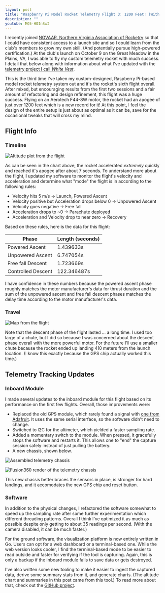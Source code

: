 ```yaml
---
layout: post
title: "Raspberry Pi Model Rocket Telemetry Flight 3: 1200 Feet! (With Project Updates)"
description: ""
youtube: MQ5-HOInSxI
---
```


I recently joined [NOVAAR, Northern Virginia Association of Rocketry](https://novaar.org/drupal7/) so that I could have consistent access to a launch site and so I could learn from the club's members to grow my own skill. (And potentially pursue high-powered certification.) At the club's launch on October 9 on the Great Meadow in the Plains, VA, I was able to fly my custom telemetry rocket with much success. I detail that below along with information about what I've updated with the [telemetry project I call _White Vest_](https://github.com/johnjones4/white-vest).

This is the third time I've taken my custom-designed, Raspberry Pi-based model rocket telemetry system out and it's the rocket's sixth flight overall. After mixed, but encouraging results from the first two sessions and a fair amount of refactoring and design refinement, this flight was a huge success. Flying on an Aerotech F44-8W motor, the rocket had an apogee of just over 1200 feet which is a new record for it! At this point, I feel the design of the entire setup is just about as optimal as it can be, save for the occasional tweaks that will cross my mind.

## Flight Info

### Timeline

![Altitude plot from the flight](/images/rocket/oct921_altitude.png)

As can be seen in the chart above, the rocket accelerated _extremely_ quickly and reached it's apogee after about 7 seconds. To understand more about the flight, I updated my software to monitor the flight's velocity and acceleration and determine what "mode" the flight is in according to the following rules:

* Velocity hits 5 m/s → Launch, Powered Ascent
* Velocity positive but Acceleration drops below 0 → Unpowered Ascent
* Velocity goes negative → Free fall
* Acceleration drops to ~0 → Parachute deployed
* Acceleration and Velocity drop to near zero → Recovery

Based on these rules, here is the data for this flight:

| Phase              | Length (seconds) |
|--------------------|------------------|
| Powered Ascent     | 1.439633s        |
| Unpowered Ascent   | 6.747054s        |
| Free fall Descent  | 1.723669s        |
| Controlled Descent | 122.346487s      |
 

I have confidence in these numbers because the powered ascent phase roughly matches the motor manufacturer's data for thrust duration and the sum of the unpowered ascent and free fall descent phases matches the delay time according to the motor manufacturer's data.

### Travel

![Map from the flight](/images/rocket/oct921_map.jpg)

Note that the descent phase of the flight lasted ... a long time. I used too large of a chute, but I did so because I was concerned about the descent phase overall with the more powerful motor. For the future I'll use a smaller chute because the rocket ended up landing 410 meters from the launch location. (I know this exactly because the GPS chip actually worked this time.)

## Telemetry Tracking Updates

### Inboard Module

I made several updates to the inboard module for this flight based on its performance on the first few flights. Overall, those improvements were:

* Replaced the old GPS module, which rarely found a signal with [one from Adafruit](https://www.adafruit.com/product/746). It uses the same serial interface, so the software didn't need to change.
* Switched to I2C for the altimeter, which yielded a faster sampling rate.
* Added a momentary switch to the module. When pressed, it gracefully stops the software and restarts it. This allows one to "end" the capture session safely instead of just pulling the battery.
* A new chassis, shown below. 

![Assembled telemetry chassis](/images/rocket/assembled_oct9.jpg)

![Fusion360 render of the telemetry chassis](/images/rocket/telemetrymodule_oct9.png)

This new chassis better braces the sensors in place, is stronger for hard landings, and it accomodates the new GPS chip and reset button.

### Software

In addition to the physical changes, I refactored the software somewhat to speed up the sampling rate after some further experimentation which different threading patterns. Overall I think I've optimized it as much as possible despite only getting to about 35 readings per second. (With the camera disabled, it can be much faster.)

For the ground software, the visualization platform is now entirely written in Go. Users can opt for a web dashboard or a terminal-based one. While the web version looks cooler, I find the terminal-based mode to be easier to read outside and faster for verifying if the tool is capturing. Again, this is only a backup if the inboard module fails to save data or gets destroyed.

I've also written some new tooling to make it easier to ingest the captured data, derive some summary stats from it, and generate charts. (The altitude chart and summaries in this post came from this tool.) To read more about that, check out the [GitHub project](https://github.com/johnjones4/white-vest).